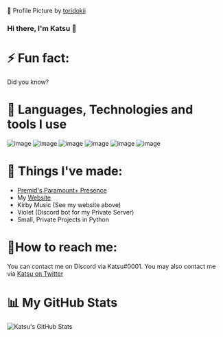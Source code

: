 🎨 Profile Picture by [toridokii](https://twitter.com/toriidoki)
### Hi there, I'm Katsu 👋

# ⚡ Fun fact: 
Did you know?

# 🔧 Languages, Technologies and tools I use
![image](https://img.shields.io/badge/React-20232A?style=for-the-badge&logo=react&logoColor=61DAFB) ![image](https://img.shields.io/badge/JavaScript-F7DF1E?style=for-the-badge&logo=javascript&logoColor=black) ![image](https://img.shields.io/badge/typescrpt-000000?style=for-the-badge&logo=typescript&logoColor=1974D2) ![image](https://img.shields.io/badge/Python-ffd343?logo=python&style=for-the-badge) ![image](https://img.shields.io/badge/TailwindCSS-black?logo=tailwindcss&style=for-the-badge) ![image](https://img.shields.io/badge/Visual_studio_code-44aff3?logo=visualstudiocode&style=for-the-badge)


# 🔨 Things I've made:

- [Premid's Paramount+ Presence](https://github.com/tenKatsu/Presences)
- My [Website](https://katsu.fun)
- Kirby Music (See my website above)
- Violet (Discord bot for my Private Server)
- Small, Private Projects in Python

# 📩How to reach me:
You can contact me on Discord via Katsu#0001. 
You may also contact me via [Katsu on Twitter](https://twitter.com/calicokatzzzu)

# 📊 My GitHub Stats
![Katsu's GitHub Stats](https://github-readme-stats.vercel.app/api?username=CalicoKatsu)
